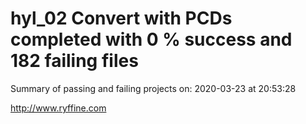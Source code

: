 # hyl_02 Convert with PCDs completed with 0 % success and 182 failing files

Summary of passing and failing projects on: 2020-03-23 at 20:53:28

http://www.ryffine.com

